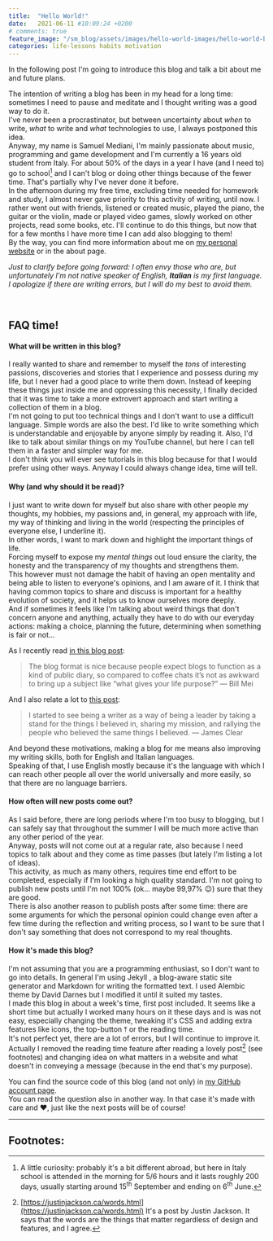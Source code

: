 ```yaml
---
title:  "Hello World!"
date:   2021-06-11 #10:09:24 +0200
# comments: true
feature_image: "/sm_blog/assets/images/hello-world-images/hello-world-big.png"
categories: life-lessons habits motivation
---
```


In the following post I'm going to introduce this blog and talk a bit about me and future plans.

The intention of writing a blog has been in my head for a long time: sometimes I need to pause and meditate and I thought writing was a good way to do it. <br>
I've never been a procrastinator, but between uncertainty about *when* to write, *what* to write and *what* technologies to use, I always postponed this idea. <br>
Anyway, my name is Samuel Mediani, I'm mainly passionate about music, programming and game development and I'm currently a 16 years old student from Italy.
For about 50% of the days in a year I have (and I need to) go to school[^1] and I can't blog or doing other things because of the fewer time. That's partially why I've never done it before. <br>
In the afternoon during my free time, excluding time needed for homework and study, I almost never gave priority to this activity of writing, until now. I rather went out with friends, listened or created music, played the piano, the guitar or the violin, made or played video games, slowly worked on other projects, read some books, etc. I'll continue to do this things, but now that for a few months I have more time I can add also blogging to them! <br>
By the way, you can find more information about me on <a href="https://samdev.netlify.app" target="_blank">my personal website</a><box-icon name='link-external' size='xs'></box-icon> or in the about page. <br>

*Just to clarify before going forward: I often envy those who are, but unfortunately I'm not native speaker of English, **Italian** is my first language. I apologize if there are writing errors, but I will do my best to avoid them.*

<br>

## FAQ time!

#### What will be written in this blog?
I really wanted to share and remember to myself the *tons* of interesting passions, discoveries and stories that I experience and possess during my life, but I never had a good place to write them down.
Instead of keeping these things just inside me and oppressing this necessity, I finally decided that it was time to take a more extrovert approach and start writing a collection of them in a blog. <br>
I'm not going to put too technical things and I don't want to use a difficult language. Simple words are also the best. I'd like to write something which is understandable and enjoyable by anyone simply by reading it. Also, I'd like to talk about similar things on my YouTube channel, but here I can tell them in a faster and simpler way for me. <br>
I don't think you will ever see tutorials in this blog because for that I would prefer using other ways. Anyway I could always change idea, time will tell.

#### Why (and why should it be read)?
I just want to write down for myself but also share with other people my thoughts, my hobbies, my passions and, in general, my approach with life, my way of thinking and living in the world (respecting the  principles of everyone else, I underline it). <br>
In other words, I want to mark down and highlight the important things of life. <br>
Forcing myself to expose my *mental things* out loud ensure the clarity, the honesty and the transparency of my thoughts and strengthens them. <br>
This however must not damage the habit of having an open mentality and being able to listen to everyone's opinions, and I am aware of it.
I think that having common topics to share and discuss is important for a healthy evolution of society, and it helps us to know ourselves more deeply. <br>
And if sometimes it feels like I'm talking about weird things that don't concern anyone and anything, actually they have to do with our everyday actions: making a choice, planning the future, determining when something is fair or not…

As I recently read [in this blog post](https://billmei.net/blog/why-blog):

> <span class="iconify" data-icon="bx-bxs-quote-alt-left" data-inline="false"></span> The blog format is nice because people expect blogs to function as a kind of public diary, so compared to coffee chats it’s not as awkward to bring up a subject like “what gives your life purpose?” — Bill Mei

And I also relate a lot to [this post](https://jamesclear.com/scale):
> <span class="iconify" data-icon="bx-bxs-quote-alt-left" data-inline="false"></span> I started to see being a writer as a way of being a leader by taking a stand for the things I believed in, sharing my mission, and rallying the people who believed the same things I believed. — James Clear

And beyond these motivations, making a blog for me means also improving my writing skills, both for English and Italian languages. <br>
Speaking of that, I use English mostly because it's the language with which I can reach other people all over the world universally and more easily, so that there are no language barriers.

#### How often will new posts come out?
As I said before, there are long periods where I'm too busy to blogging, but I can safely say that throughout the summer I will be much more active than any other period of the year. <br>
Anyway, posts will not come out at a regular rate, also because I need topics to talk about and they come as time passes (but lately I'm listing a lot of ideas). <br>
This activity, as much as many others, requires time end effort to be completed, especially if I'm looking a high quality standard.
I'm not going to publish new posts until I'm not 100% (ok... maybe 99,97% 😉) sure that they are good. <br>
There is also another reason to publish posts after some time: there are some arguments for which the personal opinion could change even after a few time during the reflection and writing process, so I want to be sure that I don't say something that does not correspond to my real thoughts.

#### How it's made this blog?
I'm not assuming that you are a programming enthusiast, so I don't want to go into details. In general I'm using Jekyll <span class="iconify" data-icon="cib:jekyll" data-inline="false"></span>, a blog-aware static site generator and Markdown <span class="iconify" data-icon="cib:markdown" data-inline="false"></span> for writing the formatted text.
I used Alembic theme by David Darnes but I modified it until it suited my tastes. <br>
I made this blog in about a week's time, first post included. It seems like a short time but actually I worked many hours on it these days and is was not easy, especially changing the theme, tweaking it's CSS and adding extra features like icons, the top-button ⤒ or the reading time. <br>
It's not perfect yet, there are a lot of errors, but I will continue to improve it. <br>
Actually I removed the reading time feature after reading a lovely post[^2] (see footnotes) and changing idea on what matters in a website and what doesn't in conveying a message (because in the end that's my purpose).

You can find the source code of this blog (and not only) in <a href="https://github.com/SamMed05" target="_blank">my GitHub account page</a><box-icon name='link-external' size='xs'></box-icon>. <br>
You can read the question also in another way. In that case it's made with care and ❤, just like the next posts will be of course!

---

## <span class="iconify" data-icon="bx-bx-bookmark-alt" data-inline="true"></span> Footnotes:
[^1]: A little curiosity: probably it's a bit different abroad, but here in Italy school is attended in the morning for 5/6 hours and it lasts roughly 200 days, usually starting around 15<sup>th</sup> September and ending on 6<sup>th</sup> June.
[^2]: [https://justinjackson.ca/words.html](https://justinjackson.ca/words.html) It's a post by Justin Jackson. It says that the words are the things that matter regardless of design and features, and I agree.
